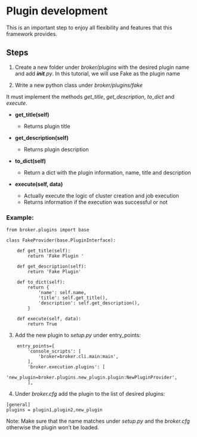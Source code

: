 # Plugin development
This is an important step to enjoy all flexibility and features that this framework provides.

## Steps
1. Create a new folder under *broker/plugins* with the desired plugin name and add *__init__.py*. In this tutorial, we will use Fake as the plugin name
 
2. Write a new python class under *broker/plugins/fake*
 
It must implement the methods *get_title*, *get_description*, *to_dict* and *execute*.
 
- **get_title(self)**
  - Returns plugin title
 
- **get_description(self)**
  - Returns plugin description
 
- **to_dict(self)**
  - Return a dict with the plugin information, name, title and description
 
- **execute(self, data)**
  - Actually execute the logic of cluster creation and job execution
  - Returns information if the execution was successful or not
    
### Example:

```
from broker.plugins import base

class FakeProvider(base.PluginInterface):

    def get_title(self):
        return 'Fake Plugin '

    def get_description(self):
        return 'Fake Plugin'

    def to_dict(self):
        return {
            'name': self.name,
            'title': self.get_title(),
            'description': self.get_description(),
        }

    def execute(self, data):
        return True
```
 
3. Add the new plugin to *setup.py* under entry_points:

```
    entry_points={
        'console_scripts': [
            'broker=broker.cli.main:main',
        ],
        'broker.execution.plugins': [
            'new_plugin=broker.plugins.new_plugin.plugin:NewPluginProvider',
        ],
```
 
4. Under *broker.cfg* add the plugin to the list of desired plugins:

```
[general]
plugins = plugin1,plugin2,new_plugin
```
 
Note: Make sure that the name matches under *setup.py* and the *broker.cfg* otherwise the plugin won’t be loaded.
